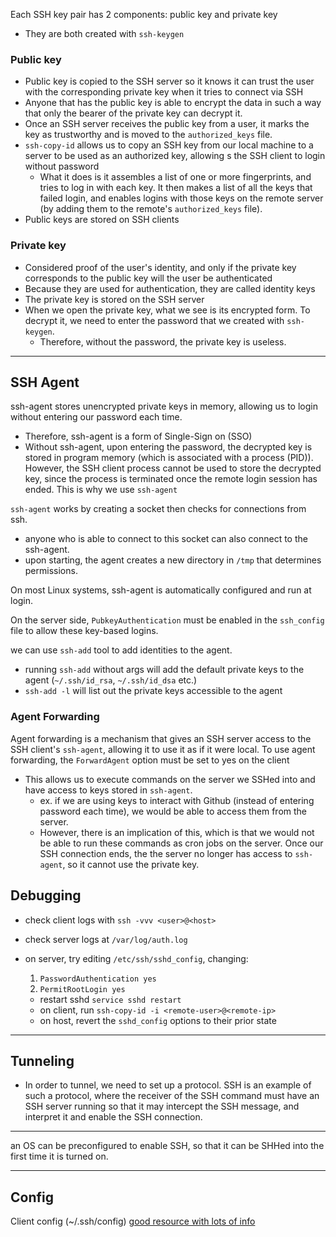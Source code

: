 
Each SSH key pair has 2 components: public key and private key
- They are both created with `ssh-keygen` 

### Public key
- Public key is copied to the SSH server so it knows it can trust the user with the corresponding private key when it tries to connect via SSH
- Anyone that has the public key is able to encrypt the data in such a way that only the bearer of the private key can decrypt it. 
- Once an SSH server receives the public key from a user, it marks the key as trustworthy and is moved to the `authorized_keys` file.
- `ssh-copy-id` allows us to copy an SSH key from our local machine to a server to be used as an authorized key, allowing s the SSH client to login without password
	- What it does is it assembles a list of one or more fingerprints, and tries to log in with each key. It then makes a list of all the keys that failed login, and enables logins with those keys on the remote server (by adding them to the remote's `authorized_keys` file).
- Public keys are stored on SSH clients 

### Private key
- Considered proof of the user's identity, and only if the private key corresponds to the public key will the user be authenticated
- Because they are used for authentication, they are called identity keys
- The private key is stored on the SSH server
- When we open the private key, what we see is its encrypted form. To decrypt it, we need to enter the password that we created with `ssh-keygen`.
	- Therefore, without the password, the private key is useless.

* * *

## SSH Agent
ssh-agent stores unencrypted private keys in memory, allowing us to login without entering our password each time.
- Therefore, ssh-agent is a form of Single-Sign on (SSO)
- Without ssh-agent, upon entering the password, the decrypted key is stored in program memory (which is associated with a process (PID)). However, the SSH client process cannot be used to store the decrypted key, since the process is terminated once the remote login session has ended. This is why we use `ssh-agent`

`ssh-agent` works by creating a socket then checks for connections from ssh.
- anyone who is able to connect to this socket can also connect to the ssh-agent.
- upon starting, the agent creates a new directory in `/tmp` that determines permissions.

On most Linux systems, ssh-agent is automatically configured and run at login. 

On the server side, `PubkeyAuthentication` must be enabled in the `ssh_config` file to allow these key-based logins. 

we can use `ssh-add` tool to add identities to the agent.
- running `ssh-add` without args will add the default private keys to the agent (`~/.ssh/id_rsa`, `~/.ssh/id_dsa` etc.)
- `ssh-add -l` will list out the private keys accessible to the agent

### Agent Forwarding
Agent forwarding is a mechanism that gives an SSH server access to the SSH client's `ssh-agent`, allowing it to use it as if it were local. 
To use agent forwarding, the `ForwardAgent` option must be set to yes on the client 
- This allows us to execute commands on the server we SSHed into and have access to keys stored in `ssh-agent`. 
	- ex. if we are using keys to interact with Github (instead of entering password each time), we would be able to access them from the server. 
	- However, there is an implication of this, which is that we would not be able to run these commands as cron jobs on the server. Once our SSH connection ends, the the server no longer has access to `ssh-agent`, so it cannot use the private key.

## Debugging
- check client logs with `ssh -vvv <user>@<host>`

- check server logs at `/var/log/auth.log`

- on server, try editing `/etc/ssh/sshd_config`, changing: 
	1. `PasswordAuthentication yes`
	2. `PermitRootLogin yes`
	- restart sshd `service sshd restart`
	- on client, run `ssh-copy-id -i <remote-user>@<remote-ip>`
	- on host, revert the `sshd_config` options to their prior state

* * *

## Tunneling
- In order to tunnel, we need to set up a protocol. SSH is an example of such a protocol, where the receiver of the SSH command must have an SSH server running so that it may intercept the SSH message, and interpret it and enable the SSH connection. 

* * *

an OS can be preconfigured to enable SSH, so that it can be SHHed into the first time it is turned on.

* * *

## Config 
Client config (~/.ssh/config)
[good resource with lots of info](https://gravitational.com/blog/ssh-config/)
